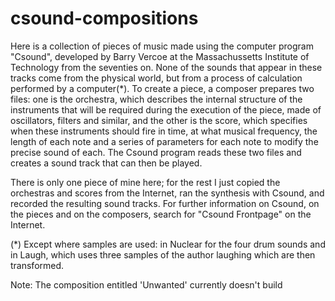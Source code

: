 # csound-compositions

Here is a collection of pieces of music made using the computer program
"Csound", developed by Barry Vercoe at the Massachussetts Institute of
Technology from the seventies on. None of the sounds that appear in these
tracks come from the physical world, but from a process of calculation
performed by a computer(*). To create a piece, a composer prepares two files:
one is the orchestra, which describes the internal structure of the instruments
that will be required during the execution of the piece, made of oscillators,
filters and similar, and the other is the score, which specifies when these
instruments should fire in time, at what musical frequency, the length of each
note and a series of parameters for each note to modify the precise sound of
each. The Csound program reads these two files and creates a sound track that
can then be played.

There is only one piece of mine here; for the rest I just copied the orchestras
and scores from the Internet, ran the synthesis with Csound, and recorded the
resulting sound tracks. For further information on Csound, on the pieces and on
the composers, search for "Csound Frontpage" on the Internet. 

(*) Except where samples are used: in Nuclear for the four drum sounds and in
Laugh, which uses three samples of the author laughing which are then
transformed. 

Note: The composition entitled 'Unwanted' currently doesn't build
